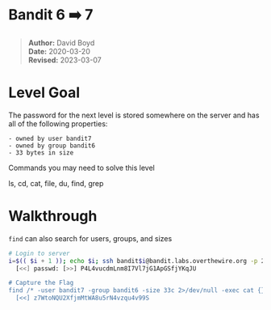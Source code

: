 # Bandit 6 :arrow_right: 7

> **Author:** David Boyd<br>
> **Date:** 2020-03-20<br>
> **Revised:** 2023-03-07

# Level Goal

The password for the next level is stored somewhere on the server and has all
of the following properties:

	- owned by user bandit7
	- owned by group bandit6
	- 33 bytes in size

Commands you may need to solve this level

ls, cd, cat, file, du, find, grep

# Walkthrough

`find` can also search for users, groups, and sizes

``` bash
# Login to server
i=$(( $i + 1 )); echo $i; ssh bandit$i@bandit.labs.overthewire.org -p 2220
  [<<] passwd: [>>] P4L4vucdmLnm8I7Vl7jG1ApGSfjYKqJU

# Capture the Flag
find /* -user bandit7 -group bandit6 -size 33c 2>/dev/null -exec cat {} +
  [<<] z7WtoNQU2XfjmMtWA8u5rN4vzqu4v99S
```
